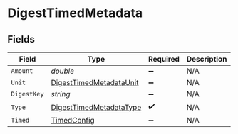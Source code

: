 # DigestTimedMetadata


## Fields

| Field                                                                         | Type                                                                          | Required                                                                      | Description                                                                   |
| ----------------------------------------------------------------------------- | ----------------------------------------------------------------------------- | ----------------------------------------------------------------------------- | ----------------------------------------------------------------------------- |
| `Amount`                                                                      | *double*                                                                      | :heavy_minus_sign:                                                            | N/A                                                                           |
| `Unit`                                                                        | [DigestTimedMetadataUnit](../../Models/Components/DigestTimedMetadataUnit.md) | :heavy_minus_sign:                                                            | N/A                                                                           |
| `DigestKey`                                                                   | *string*                                                                      | :heavy_minus_sign:                                                            | N/A                                                                           |
| `Type`                                                                        | [DigestTimedMetadataType](../../Models/Components/DigestTimedMetadataType.md) | :heavy_check_mark:                                                            | N/A                                                                           |
| `Timed`                                                                       | [TimedConfig](../../Models/Components/TimedConfig.md)                         | :heavy_minus_sign:                                                            | N/A                                                                           |